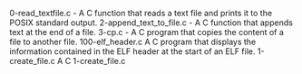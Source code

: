 0-read_textfile.c - A C function that reads a text file and prints it to the POSIX standard output.
2-append_text_to_file.c - A C function that appends text at the end of a file.
3-cp.c - A C program that copies the content of a file to another file.
100-elf_header.c A C program that displays the information contained in the ELF header at the start of an ELF file.
1-create_file.c A C 1-create_file.c
